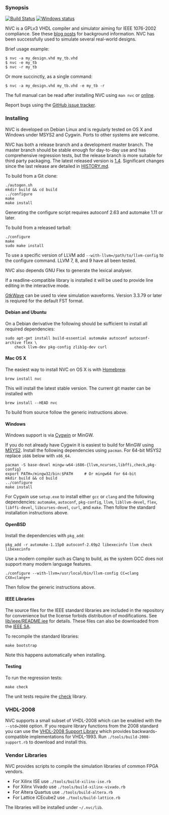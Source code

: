 ### Synopsis

[![Build Status](https://travis-ci.org/nickg/nvc.svg?branch=master)](https://travis-ci.org/nickg/nvc)
[![Windows status](https://ci.appveyor.com/api/projects/status/7eo8mjn98misbhva/branch/master?svg=true)](https://ci.appveyor.com/project/nickg72247/nvc/branch/master)

NVC is a GPLv3 VHDL compiler and simulator aiming for IEEE 1076-2002 compliance. See
these [blog posts](http://www.doof.me.uk/category/vhdl/) for background
information. NVC has been successfully used to simulate several real-world designs.

Brief usage example:

    $ nvc -a my_design.vhd my_tb.vhd
    $ nvc -e my_tb
    $ nvc -r my_tb

Or more succinctly, as a single command:

    $ nvc -a my_design.vhd my_tb.vhd -e my_tb -r

The full manual can be read after installing NVC using `man nvc` or
[online](nvc.1.md).

Report bugs using the [GitHub issue tracker](https://github.com/nickg/nvc/issues).

### Installing

NVC is developed on Debian Linux and is regularly tested on OS X and Windows under
MSYS2 and Cygwin. Ports to other systems are welcome.

NVC has both a release branch and a development master branch. The master branch
should be stable enough for day-to-day use and has comprehensive regression tests,
but the release branch is more suitable for third party packaging. The latest
released version is
[1.4](https://github.com/nickg/nvc/releases/download/r1.4/nvc-1.4.tar.gz).
Significant changes since the last release are detailed in [HISTORY.md](HISTORY.md).

To build from a Git clone:

    ./autogen.sh
    mkdir build && cd build
    ../configure
    make
    make install

Generating the configure script requires autoconf 2.63 and automake 1.11 or later.

To build from a released tarball:

    ./configure
    make
    sudo make install

To use a specific version of LLVM add `--with-llvm=/path/to/llvm-config`
to the configure command. LLVM 7, 8, and 9 have all been tested.

NVC also depends GNU Flex to generate the lexical analyser.

If a readline-compatible library is installed it will be used to provide
line editing in the interactive mode.

[GtkWave](http://gtkwave.sourceforge.net/) can be used to view simulation
waveforms. Version 3.3.79 or later is reqiured for the default FST format.

#### Debian and Ubuntu

On a Debian derivative the following should be sufficient to install all required
dependencies:

    sudo apt-get install build-essential automake autoconf autoconf-archive flex \
        check llvm-dev pkg-config zlib1g-dev curl

#### Mac OS X

The easiest way to install NVC on OS X is with [Homebrew](http://brew.sh/).

    brew install nvc

This will install the latest stable version. The current git master can be installed with

    brew install --HEAD nvc

To build from source follow the generic instructions above.

#### Windows

Windows support is via [Cygwin](http://www.cygwin.com/) or MinGW.

If you do not already have Cygwin it is easiest to build for MinGW using
[MSYS2](https://msys2.github.io/). Install the following dependencies using
`pacman`. For 64-bit MSYS2 replace `i686` below with `x86_64`.

    pacman -S base-devel mingw-w64-i686-{llvm,ncurses,libffi,check,pkg-config}
    export PATH=/mingw32/bin:$PATH     # Or mingw64 for 64-bit
    mkdir build && cd build
    ../configure
    make install

For Cygwin use `setup.exe` to install either `gcc` or `clang` and the following
dependencies: `automake`, `autoconf`, `pkg-config`, `llvm`, `libllvm-devel`, `flex`,
`libffi-devel`, `libcurses-devel`, `curl`, and `make`. Then follow the standard
installation instructions above.

#### OpenBSD

Install the dependencies with `pkg_add`:

    pkg_add -r automake-1.15p0 autoconf-2.69p2 libexecinfo llvm check libexecinfo

Use a modern compiler such as Clang to build, as the system GCC does not support many modern
language features.

    ./configure --with-llvm=/usr/local/bin/llvm-config CC=clang CXX=clang++

Then follow the generic instructions above.

#### IEEE Libraries

The source files for the IEEE standard libraries are included in the
repository for convenience but the license forbids distribution of
modifications. See [lib/ieee/README.iee](lib/ieee/README.ieee) for
details. These files can also be downloaded from the [IEEE
SA](https://standards.ieee.org/content/dam/ieee-standards/standards/web/download/).

To recompile the standard libraries:

    make bootstrap

Note this happens automatically when installing.

#### Testing

To run the regression tests:

    make check

The unit tests require the [check](http://check.sourceforge.net) library.

### VHDL-2008

NVC supports a small subset of VHDL-2008 which can be enabled with the `--std=2008`
option. If you require library functions from the 2008 standard you can use the
[VHDL-2008 Support Library](http://www.eda.org/fphdl/) which provides
backwards-compatible implementations for VHDL-1993. Run
`./tools/build-2008-support.rb` to download and install this.

### Vendor Libraries

NVC provides scripts to compile the simulation libraries of common FPGA vendors.
 * For Xilinx ISE use `./tools/build-xilinx-ise.rb`
 * For Xilinx Vivado use `./tools/build-xilinx-vivado.rb`
 * For Altera Quartus use `./tools/build-altera.rb`
 * For Lattice iCEcube2 use `./tools/build-lattice.rb`

The libraries will be installed under `~/.nvc/lib`.

